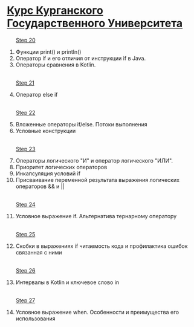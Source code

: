 <h1 text-size="12px"><a href="http://it.kgsu.ru/Kotlin/oglav.html">Курс Курганского Государственного Университета</a></h1>

<ol>

<a href="http://it.kgsu.ru/Kotlin/kotlin020.html">Step 20</a>

<li>Функции print() и println()</li>
<li>Оператор if и его отличия от инструкции if в Java.</li>
<li>Операторы сравнения в Kotlin.</li></br>


<a href="http://it.kgsu.ru/Kotlin/kotlin021.html">Step 21</a>

 <li>Оператор else if</li></br>
 
 <a href="http://it.kgsu.ru/Kotlin/kotlin022.html">Step 22</a>
 
 <li>Вложенные операторы if/else. Потоки выполнения</li>
 <li>Условные конструкции</li></br>
 
 <a href="http://it.kgsu.ru/Kotlin/kotlin023.html">Step 23</a>
 
 <li>Операторы логического "И" и оператор логического "ИЛИ".</li>
 <li>Приоритет логических операторов</li>
 <li>Инкапсуляция условий if</li>
 <li>Присваивание переменной результата выражения логических операторов && и ||</li></br>
 
 <a href="http://it.kgsu.ru/Kotlin/kotlin024.html">Step 24</a>
 
 <li>Условное выражение if. Альтернатива тернарному оператору</li></br>
 
  <a href="http://it.kgsu.ru/Kotlin/kotlin025.html">Step 25</a>
  
 <li>Скобки в выражениях if читаемость кода и профилактика ошибок связанная с ними</li></br>
 
 <a href="http://it.kgsu.ru/Kotlin/kotlin026.html">Step 26</a>
 
 <li>Интервалы в Kotlin и ключевое слово in</li></br>
 
 <a href="http://it.kgsu.ru/Kotlin/kotlin027.html">Step 27</a>
 
 <li>Условное выражение when. Особенности и преимущества его использования </li>
 
</ol>

